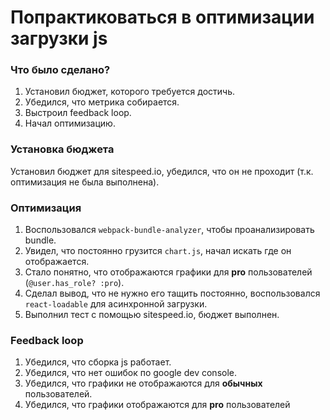 # Попрактиковаться в оптимизации загрузки js

### Что было сделано?

1. Установил бюджет, которого требуется достичь.
2. Убедился, что метрика собирается.
3. Выстроил feedback loop.
4. Начал оптимизацию.

### Установка бюджета

Установил бюджет для sitespeed.io, убедился, что он не проходит (т.к. оптимизация не была выполнена).

### Оптимизация

1. Воспользовался `webpack-bundle-analyzer`, чтобы проанализировать bundle.
2. Увидел, что постоянно грузится `chart.js`, начал искать где он отображается.
3. Стало понятно, что отображаются графики для **pro** пользователей (`@user.has_role? :pro`).
4. Сделал вывод, что не нужно его тащить постоянно, воспользовался `react-loadable` для асинхронной загрузки.
5. Выполнил тест с помощью sitespeed.io, бюджет выполнен.

### Feedback loop

1. Убедился, что сборка js работает.
2. Убедился, что нет ошибок по google dev console.
3. Убедился, что графики не отображаются для **обычных** пользователей.
4. Убедился, что графики отображаются для **pro** пользователей
